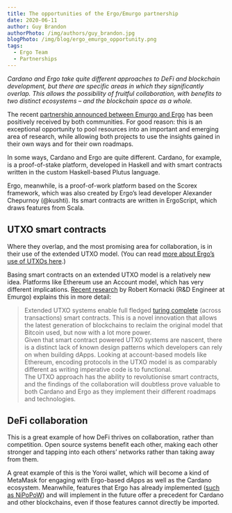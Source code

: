 ```yaml
---
title: The opportunities of the Ergo/Emurgo partnership
date: 2020-06-11
author: Guy Brandon
authorPhoto: /img/authors/guy_brandon.jpg
blogPhoto: /img/blog/ergo_emurgo_opportunity.png
tags:
  - Ergo Team
  - Partnerships
---
```


_Cardano and Ergo take quite different approaches to DeFi and blockchain development, but there are specific areas in which they significantly overlap. This allows the possibility of fruitful collaboration, with benefits to two distinct ecosystems – and the blockchain space as a whole._

The recent [partnership announced between Emurgo and Ergo](https://ergoplatform.org/en/blog/2020_06_09_press_release/) has been positively received by both communities. For good reason: this is an exceptional opportunity to pool resources into an important and emerging area of research, while allowing both projects to use the insights gained in their own ways and for their own roadmaps. 

In some ways, Cardano and Ergo are quite different. Cardano, for example, is a proof-of-stake platform, developed in Haskell and with smart contracts written in the custom Haskell-based Plutus language.

Ergo, meanwhile, is a proof-of-work platform based on the Scorex framework, which was also created by Ergo’s lead developer Alexander Chepurnoy (@kushti). Its smart contracts are written in ErgoScript, which draws features from Scala.

## UTXO smart contracts

Where they overlap, and the most promising area for collaboration, is in their use of the extended UTXO model. (You can read [more about Ergo’s use of UTXOs here](https://ergoplatform.org/en/blog/2020_03_03_building_utxo/).)

Basing smart contracts on an extended UTXO model is a relatively new idea. Platforms like Ethereum use an Account model, which has very different implications. [Recent research](https://github.com/Emurgo/Emurgo-Research/blob/master/smart-contracts/High%20Level%20Design%20Patterns%20In%20Extended%20UTXO%20Systems.md) by Robert Kornacki (R&D Engineer at Emurgo) explains this in more detail:

> Extended UTXO systems enable full fledged [turing complete](https://arxiv.org/abs/1806.10116) (across transactions) smart contracts. This is a novel innovation that allows the latest generation of blockchains to reclaim the original model that Bitcoin used, but now with a lot more power.  
> Given that smart contract powered UTXO systems are nascent, there is a distinct lack of known design patterns which developers can rely on when building dApps. Looking at account-based models like Ethereum, encoding protocols in the UTXO model is as comparably different as writing imperative code is to functional.  
> The UTXO approach has the ability to revolutionise smart contracts, and the findings of the collaboration will doubtless prove valuable to both Cardano and Ergo as they implement their different roadmaps and technologies. 

## DeFi collaboration

This is a great example of how DeFi thrives on collaboration, rather than competition. Open source systems benefit each other, making each other stronger and tapping into each others’ networks rather than taking away from them. 

A great example of this is the Yoroi wallet, which will become a kind of MetaMask for engaging with Ergo-based dApps as well as the Cardano ecosystem. Meanwhile, features that Ergo has already implemented ([such as NiPoPoW](https://ergoplatform.org/en/blog/2020_05_1_spv_security/)) and will implement in the future offer a precedent for Cardano and other blockchains, even if those features cannot directly be imported.
